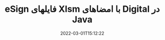 ---
############################# Static ############################
layout: "auto-gen-signature"
date: 2022-03-01T15:12:22
draft: false
operation: Sign
signaturetype: Digital
fileformat: Xlsm
productName: Java
lang: fa
productCode: java
otherformats: pdf doc docx docm dot dotx odt ott xls xlsx xlsm xlsb ods ots xltx xltm pptx pptm
breadcrumb: Put Digital signature on Xlsm for Java

############################# Head ############################
head_title: "افزودن امضای الکترونیکی دیجیتال به فایل Xlsm با Java"
head_description: "با استفاده از چند خط کد، امضای دیجیتال را روی فایل Xlsm برای Java قرار دهید. برای امضای ده ها فرمت فایل از GroupDocs Document Signature API استفاده کنید."

############################# Header ############################
title: "eSign فایلهای Xlsm با امضاهای Digital در Java"
description: "نحوه اضافه کردن امضای Digital با چند خط کد Java"
bg_image: "https://cms.admin.containerize.com/templates/aspose/App_Themes/V3/images/bg/header1.png"
bg_overlay: false
button:
    enable: true

############################# SubMenu ############################
submenu:
    enable: true

    left:
        img_alt: "GroupDocs.Signature for Java"
        image: "https://cms.admin.containerize.com/templates/groupdocs/images/product-logos/90x90-noborder/groupdocs-signature-java.png"
        product: "GroupDocs.Signature"
        platform: "Java"



############################# About ############################
about:
    enable: true
    title: "درباره GroupDocs.Signature for Java API امضای دیجیتال"
    content: |
        [GroupDocs.Signature for Java](https://products.groupdocs.com/signature/java/) یک API محبوب برای ثبت اسناد با امضای الکترونیکی دیجیتال، با گواهی‌های دیجیتال است. برای امضای دیجیتال API از فایل های گواهی PFX برای تنظیم سند با کلیدهای خصوصی و عمومی محافظت شده با رمز عبور استفاده می کند. امضاهای دیجیتال ممکن است برای تأیید اسناد تجاری با صفحه خاص eSign PDF، تأیید کل اسناد Microsoft Office مانند Words، Excel، فایل‌های Powerpoint و اسناد Open Office استفاده شوند. مشتریان به راحتی می توانند امضاها را مانند ویرایش، حذف یا تنظیم آن ها دستکاری کنند. API راهی برای جستجو و تأیید امضاها فراهم می کند. علاوه بر این، توانایی های زیادی برای سفارشی سازی امضا ارائه شده است.
    

############################# Steps ############################
steps:
    enable: true
    title_left: "مراحل امضای Xlsm با Digital در Java"
    content_left: |
        [GroupDocs.Signature for Java](https://products.groupdocs.com/signature/java/) امکان امضای اسناد Xlsm با امضاهای Digital را سریع و آسان فراهم می‌کند.
        
        * یک نمونه از کلاس Signature ایجاد کنید که فایل Xlsm را به عنوان مسیر یا جریان حافظه امضا می کند.
        * کلاس SignOptions را راه اندازی کنید و تمام داده های درخواستی را تنظیم کنید.
        * فراخوانی متد Signature.Sign() برای ارسال خروجی Xlsm فایل یا جریان حافظه

    title_right: " سیستم مورد نیاز"
    content_right: |
        GroupDocs.Signature for Java در تمام سیستم عامل ها و سیستم عامل های اصلی پشتیبانی می شود. لطفا قبل از اجرای کد زیر، از نصب پیش نیازهای زیر بر روی سیستم خود اطمینان حاصل کنید.

        * سیستم عامل: مایکروسافت ویندوز، لینوکس، MacOS
        * محیط های توسعه: NetBeans, Intellij IDEA, Eclipse, etc.
        * Java runtime: J2SE 6.0 and above
        * آخرین GroupDocs.Signature for Java را از [Maven](https://repository.groupdocs.com/webapp/#/artifacts/browse/tree/General/repo/com/groupdocs/groupdocs-signature) دریافت کنید
         
    code: |
        ```java    
                
        // Set up input Xlsm file
        String filePath = "input.xlsm";
        // Set up output file
        String outputFilePath = "output.xlsm";
        // Provide digital certificate
        String certificateFilePath = "certificate.pfx";

        // Instantiate Signature for input file
        Signature signature = new Signature(filePath);

        //Provide sign options
        DigitalSignOptions options = new DigitalSignOptions(certificateFilePath);

        // set certificate password
        options.setPassword("1234567890");

        // set signature position
        options.setLeft(50);
        options.setTop(200);

        // sign Xlsm document
        SignResult result = signature.sign(outputFilePath, options);

        ```

############################# Demos ############################
demos:
    enable: true
    title: "امضای اسناد Xlsm با نسخه نمایشی زنده Digital"
    content: |
       با مراجعه به وب‌سایت [GroupDocs.Signature App](https://products.groupdocs.app/signature/family) فایل Xlsm را با امضاهای مختلف در حال حاضر امضا کنید. نسخه ی نمایشی آنلاین رایگان در انتظار شماست.          

############################# More Formats ############################
more_formats:
    enable: true
    title: "سایر امضاهای پشتیبانی شده Digital برای Java"
    content: |
        "همچنین می‌توانید {{Format}} را با سایر انواع امضا امضا کنید. لطفا لیست زیر را ببینید."
    format: 
       
       
back_to_top:
    enable: true
---